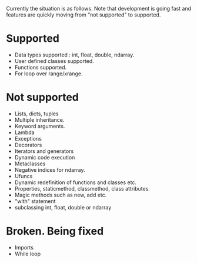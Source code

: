 Currently the situation is as follows. Note that development is going fast and features are quickly moving from "not supported" to supported.

# Supported #

  * Data types supported : int, float, double, ndarray.
  * User defined classes supported.
  * Functions supported.
  * For loop over range/xrange.

# Not supported #

  * Lists, dicts, tuples
  * Multiple inheritance.
  * Keyword arguments.
  * Lambda
  * Exceptions
  * Decorators
  * Iterators and generators
  * Dynamic code execution
  * Metaclasses
  * Negative indices for ndarray.
  * Ufuncs
  * Dynamic redefinition of functions and classes etc.
  * Properties, staticmethod, classmethod, class attributes.
  * Magic methods such as new, add etc.
  * "with" statement
  * subclassing int, float, double or ndarray

# Broken. Being fixed #
  * Imports
  * While loop